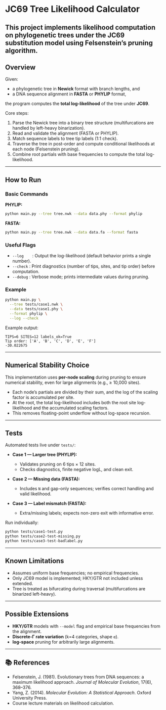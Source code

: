 # JC69 Tree Likelihood Calculator

This project implements likelihood computation on phylogenetic trees under the **JC69 substitution model** using **Felsenstein’s pruning algorithm**.
---

## Overview

Given:

* a phylogenetic tree in **Newick** format with branch lengths, and
* a DNA sequence alignment in **FASTA** or **PHYLIP** format,

the program computes the **total log-likelihood** of the tree under **JC69**.

Core steps:

1. Parse the Newick tree into a binary tree structure (multifurcations are handled by left-heavy binarization).
2. Read and validate the alignment (FASTA or PHYLIP).
3. Match sequence labels to tree tip labels (1:1 check).
4. Traverse the tree in post-order and compute conditional likelihoods at each node (Felsenstein pruning).
5. Combine root partials with base frequencies to compute the total log-likelihood.

---

## How to Run

### Basic Commands

**PHYLIP:**

```bash
python main.py --tree tree.nwk --data data.phy --format phylip
```

**FASTA:**

```bash
python main.py --tree tree.nwk --data data.fa --format fasta
```

### Useful Flags

* `--log`  : Output the log-likelihood (default behavior prints a single number).
* `--check` : Print diagnostics (number of tips, sites, and tip order) before computation.
* `--debug` : Verbose mode; prints intermediate values during pruning.

### Example

```bash
python main.py \
  --tree tests/case1.nwk \
  --data tests/case1.phy \
  --format phylip \
  --log --check
```

Example output:

```
TIPS=6 SITES=12 labels_ok=True
Tip order: ['A', 'B', 'C', 'D', 'E', 'F']
-30.022675
```

---

## Numerical Stability Choice

This implementation uses **per-node scaling** during pruning to ensure numerical stability, even for large alignments (e.g., ≥ 10,000 sites).

* Each node’s partials are divided by their sum, and the log of the scaling factor is accumulated per site.
* At the root, the total log-likelihood includes both the root site log-likelihood and the accumulated scaling factors.
* This removes floating-point underflow without log-space recursion.

---

## Tests

Automated tests live under `tests/`:

* **Case 1 — Larger tree (PHYLIP):**

  * Validates pruning on 6 tips × 12 sites.
  * Checks diagnostics, finite negative logL, and clean exit.
* **Case 2 — Missing data (FASTA):**

  * Includes `N` and gap-only sequences; verifies correct handling and valid likelihood.
* **Case 3 — Label mismatch (FASTA):**

  * Extra/missing labels; expects non-zero exit with informative error.

Run individually:

```bash
python tests/case1-test.py
python tests/case2-test-missing.py
python tests/case3-test-badlabel.py
```

---

## Known Limitations

* Assumes uniform base frequencies; no empirical frequencies.
* Only JC69 model is implemented; HKY/GTR not included unless extended.
* Tree is treated as bifurcating during traversal (multifurcations are binarized left-heavy).

---

## Possible Extensions

* **HKY/GTR** models with `--model` flag and empirical base frequencies from the alignment.
* **Discrete-Γ rate variation** (k=4 categories, shape `α`).
* **log-space** pruning for arbitrarily large alignments.

---

## 📚 References

* Felsenstein, J. (1981). Evolutionary trees from DNA sequences: a maximum likelihood approach. *Journal of Molecular Evolution*, 17(6), 368–376.
* Yang, Z. (2014). *Molecular Evolution: A Statistical Approach*. Oxford University Press.
* Course lecture materials on likelihood calculation.
